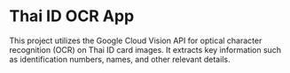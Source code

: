 # Thai ID OCR App
This project utilizes the Google Cloud Vision API for optical character recognition (OCR) on Thai ID card images. It extracts key information such as identification numbers, names, and other relevant details.
